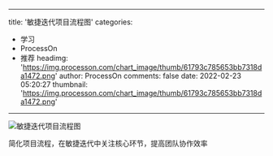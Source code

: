 
---
title: '敏捷迭代项目流程图'
categories: 
 - 学习
 - ProcessOn
 - 推荐
headimg: 'https://img.processon.com/chart_image/thumb/61793c785653bb7318da1472.png'
author: ProcessOn
comments: false
date: 2022-02-23 05:20:27
thumbnail: 'https://img.processon.com/chart_image/thumb/61793c785653bb7318da1472.png'
---

<div>   
<img class="thumb" alt="敏捷迭代项目流程图" src="https://img.processon.com/chart_image/thumb/61793c785653bb7318da1472.png" referrerpolicy="no-referrer">
<p>简化项目流程，在敏捷迭代中关注核心环节，提高团队协作效率</p>  
</div>
            